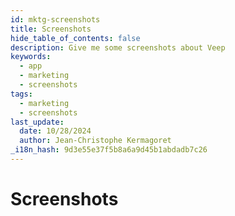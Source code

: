 ```yaml
---
id: mktg-screenshots
title: Screenshots
hide_table_of_contents: false
description: Give me some screenshots about Veep
keywords:
  - app
  - marketing
  - screenshots
tags:
  - marketing
  - screenshots
last_update:
  date: 10/28/2024
  author: Jean-Christophe Kermagoret
_i18n_hash: 9d3e55e37f5b8a6a9d45b1abdadb7c26
---
```

# Screenshots
